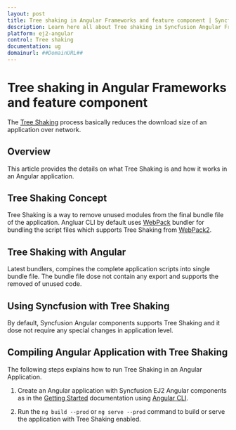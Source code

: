 ```yaml
---
layout: post
title: Tree shaking in Angular Frameworks and feature component | Syncfusion
description: Learn here all about Tree shaking in Syncfusion Angular Frameworks and feature component of Syncfusion Essential JS 2 and more.
platform: ej2-angular
control: Tree shaking 
documentation: ug
domainurl: ##DomainURL##
---
```


# Tree shaking in Angular Frameworks and feature component

The [Tree Shaking](https://webpack.js.org/guides/tree-shaking/) process basically reduces the download size of an application over network.

## Overview

This article provides the details on what Tree Shaking is and how it works in an Angular application.

## Tree Shaking Concept

Tree Shaking is a way to remove unused modules from the final bundle file of the application. Angluar CLI by default uses [WebPack](https://webpack.js.org/) bundler for bundling the script files which supports Tree Shaking from [WebPack2](https://webpack.js.org/).

## Tree Shaking with Angular

Latest bundlers, compines the complete application scripts into single bundle file. The bundle file dose not contain any export and supports the removed of unused code.

## Using Syncfusion with Tree Shaking

By default, Syncfusion Angular components supports Tree Shaking and it dose not require any special changes in application level.

## Compiling Angular Application with Tree Shaking

The following steps explains how to run Tree Shaking in an Angular Application.

1. Create an Angular application with Syncfusion EJ2 Angular components as in the [Getting Started](../getting-started/angular-cli/) documentation using [Angular CLI](https://cli.angular.io/).

2. Run the `ng build --prod` or `ng serve --prod` command to build or serve the application with Tree Shaking enabled.  